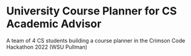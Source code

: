 # University Course Planner for CS Academic Advisor 
A team of 4 CS students building a course planner in the Crimson Code Hackathon 2022 (WSU Pullman)
